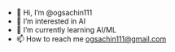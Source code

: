 - 👋 Hi, I’m @ogsachin111
- 👀 I’m interested in AI 
- 🌱 I’m currently learning AI/ML
- 📫 How to reach me ogsachin111@gmail.com


<!---
ogsachin111/ogsachin111 is a ✨ special ✨ repository because its `README.md` (this file) appears on your GitHub profile.
You can click the Preview link to take a look at your changes.
--->
